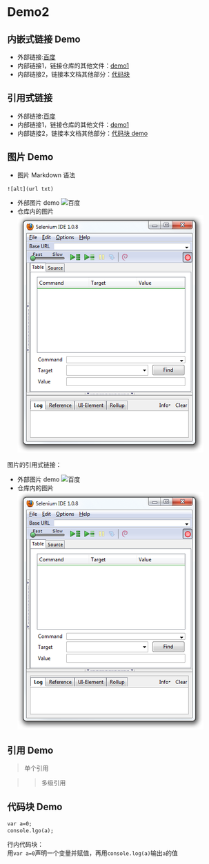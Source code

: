 # Demo2

## 内嵌式链接 Demo

- 外部链接:[百度](http://www.baidu.com)
- 内部链接1，链接仓库的其他文件：[demo1](demo1.md)
- 内部链接2，链接本文档其他部分：[代码块](demo2.md#代码块-demo)

## 引用式链接

- 外部链接:[百度]
- 内部链接1，链接仓库的其他文件：[demo1]
- 内部链接2，链接本文档其他部分：[代码块 demo]

## 图片 Demo
- 图片 Markdown 语法  
```
![alt](url txt)  
```
- 外部图片 demo
![百度](https://www.baidu.com/img/bd_logo1.png "百度网站")
- 仓库内的图片
![Selenium Open](images/chapt3_img05_IDE_open.png "百度网站")

图片的引用式链接：
- 外部图片 demo
![百度][baidu_logo]
- 仓库内的图片
![Selenium Open](images/chapt3_img05_IDE_open.png "百度网站")


## 引用 Demo

> 单个引用   

>> 多级引用

## 代码块 Demo
```
var a=0;
console.lgo(a);
```
行内代码块：  
用`var a=0`声明一个变量并赋值，再用`console.log(a)`输出`a`的值
<!--- 下面是文档中用到的链接 -->

[百度]:http://www.baidu.com
[baidu]:http://www.baidu.com
[demo1]:demo1.md
[代码块 demo]:demo2.md#代码块-demo


[baidu_logo]:https://www.baidu.com/img/bd_logo1.png 